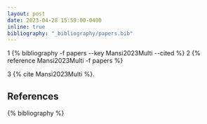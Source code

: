 ```yaml
---
layout: post
date: 2023-04-28 15:59:00-0400
inline: true
bibliography: "_bibliography/papers.bib"
---
```

1
{% bibliography -f papers --key Mansi2023Multi --cited %}
2
{% reference Mansi2023Multi -f papers %}

3
{% cite Mansi2023Multi %}.

References
----------

{% bibliography %}